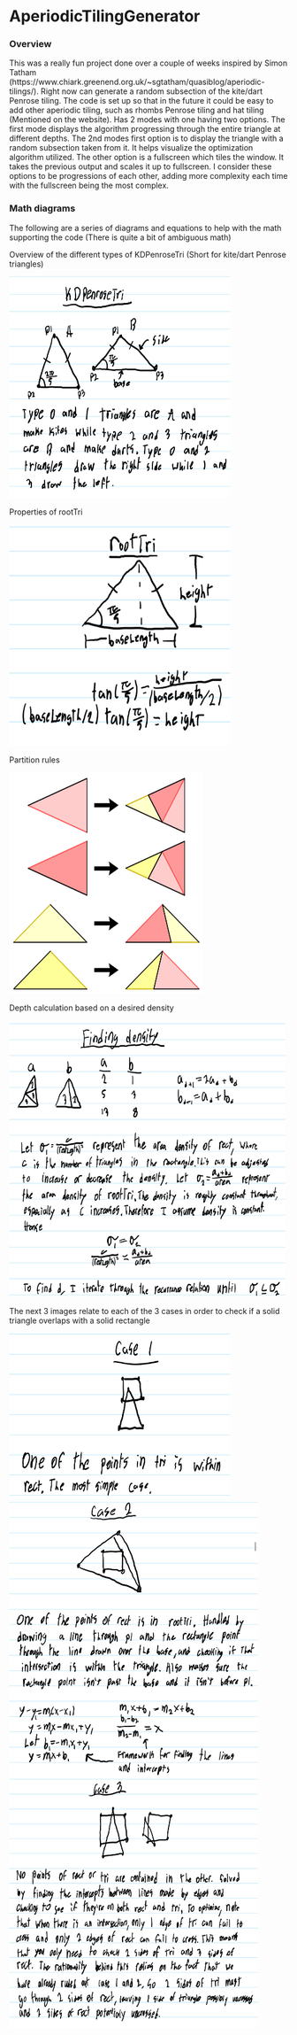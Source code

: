 <h1>AperiodicTilingGenerator</h1>

<h3>Overview</h3>
<p>This was a really fun project done over a couple of weeks inspired by Simon Tatham (https://www.chiark.greenend.org.uk/~sgtatham/quasiblog/aperiodic-tilings/). Right now can generate a random subsection of the kite/dart Penrose tiling. The code is set up so that in the future it could be easy to add other aperiodic tiling, such as rhombs Penrose tiling and hat tiling (Mentioned on the website). Has 2 modes with one having two options. The first mode displays the algorithm progressing through the entire triangle at different depths. The 2nd modes first option is to display the triangle with a random subsection taken from it. It helps visualize the optimization algorithm utilized. The other option is a fullscreen which tiles the window. It takes the previous output and scales it up to fullscreen. I consider these options to be progressions of each other, adding more complexity each time with the fullscreen being the most complex.</p>
<h3>Math diagrams</h3>
The following are a series of diagrams and equations to help with the math supporting the code (There is quite a bit of ambiguous math)
<br/>
<p>Overview of the different types of KDPenroseTri (Short for kite/dart Penrose triangles)</p>
<img src="Screenshots/Screenshot 2024-07-06 073051.png" style="width:400px;height:400px;">
<br/>
<p>Properties of rootTri</p>
<img src="Screenshots/Screenshot 2024-07-06 073107.png" style="width:400px;height:400px;">
<br/>
<p>Partition rules</p>
<img src="Screenshots/Screenshot 2024-07-06 164632.png" style="width:350px;height:400px;">
<br/>
<p>Depth calculation based on a desired density</p>
<img src="Screenshots/Screenshot 2024-07-06 073124.png" style="width:500px;height:500px;">
<br/>
<p>The next 3 images relate to each of the 3 cases in order to check if a solid triangle overlaps with a solid rectangle</p>
<img src="Screenshots/Screenshot 2024-07-06 073137.png" style="width:400px;height:300px;">
<img src="Screenshots/Screenshot 2024-07-06 073213.png" style="width:450px;height:500px;">
<img src="Screenshots/Screenshot 2024-07-06 073234.png" style="width:450px;height:450px;">
